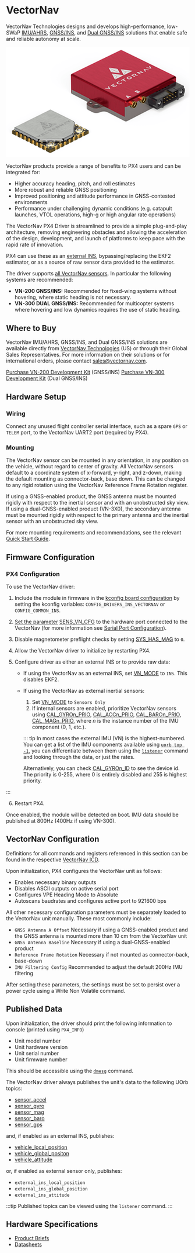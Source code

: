 # VectorNav

VectorNav Technologies designs and develops high-performance, low-SWaP [IMU/AHRS](https://www.vectornav.com/resources/inertial-navigation-primer/theory-of-operation/theory-ahrs), [GNSS/INS](https://www.vectornav.com/resources/inertial-navigation-primer/theory-of-operation/theory-gpsins), and [Dual GNSS/INS](https://www.vectornav.com/resources/inertial-navigation-primer/theory-of-operation/theory-gnsscompass) solutions that enable safe and reliable autonomy at scale.

![VN-300](../../assets/hardware/sensors/inertial/vn-300-smd-rugged.png)

VectorNav products provide a range of benefits to PX4 users and can be integrated for:

- Higher accuracy heading, pitch, and roll estimates
- More robust and reliable GNSS positioning
- Improved positioning and attitude performance in GNSS-contested environments
- Performance under challenging dynamic conditions (e.g. catapult launches, VTOL operations, high-g or high angular rate operations)

The VectorNav PX4 Driver is streamlined to provide a simple plug-and-play architecture, removing engineering obstacles and allowing the acceleration of the design, development, and launch of platforms to keep pace with the rapid rate of innovation.

PX4 can use these as an [external INS](../sensor/inertial_navigation_systems.md), bypassing/replacing the EKF2 estimator, or as a source of raw sensor data provided to the estimator.

The driver supports [all VectorNav sensors](https://www.vectornav.com/store/products).
In particular the following systems are recommended:

- **VN-200 GNSS/INS:** Recommended for fixed-wing systems without hovering, where static heading is not necessary.
- **VN-300 DUAL GNSS/INS:** Recommended for multicopter systems where hovering and low dynamics requires the use of static heading.

## Where to Buy

VectorNav IMU/AHRS, GNSS/INS, and Dual GNSS/INS solutions are available directly from [VectorNav Technologies](https://www.vectornav.com/store/products) (US) or through their Global Sales Representatives. For more information on their solutions or for international orders, please contact sales@vectornav.com.

[Purchase VN-200 Development Kit](https://www.vectornav.com/store/products/gnss-ins/p/vn-200-rugged-development-kit) (GNSS/INS)
[Purchase VN-300 Development Kit](https://www.vectornav.com/store/products/dual-gnss-ins/p/vn-300-rugged-development-kit) (Dual GNSS/INS)

## Hardware Setup

### Wiring

Connect any unused flight controller serial interface, such as a spare `GPS` or `TELEM` port, to the VectorNav UART2 port (required by PX4).

### Mounting

The VectorNav sensor can be mounted in any orientation, in any position on the vehicle, without regard to center of gravity.
All VectorNav sensors default to a coordinate system of x-forward, y-right, and z-down, making the default mounting as connector-back, base down.
This can be changed to any rigid rotation using the VectorNav Reference Frame Rotation register.

If using a GNSS-enabled product, the GNSS antenna must be mounted rigidly with respect to the inertial sensor and with an unobstructed sky view. If using a dual-GNSS-enabled product (VN-3X0), the secondary antenna must be mounted rigidly with respect to the primary antenna and the inertial sensor with an unobstructed sky view.

For more mounting requirements and recommendations, see the relevant [Quick Start Guide](https://www.vectornav.com/resources/quick-start-guides).

## Firmware Configuration

### PX4 Configuration

To use the VectorNav driver:

1. Include the module in firmware in the [kconfig board configuration](../hardware/porting_guide_config.md#px4-board-configuration-kconfig) by setting the kconfig variables: `CONFIG_DRIVERS_INS_VECTORNAV` or `CONFIG_COMMON_INS`.

2. [Set the parameter](../advanced_config/parameters.md) [SENS_VN_CFG](../advanced_config/parameter_reference.md#SENS_VN_CFG) to the hardware port connected to the VectorNav (for more information see [Serial Port Configuration](../peripherals/serial_configuration.md)).

3. Disable magnetometer preflight checks by setting [SYS_HAS_MAG](../advanced_config/parameter_reference.md#SYS_HAS_MAG) to `0`.

4. Allow the VectorNav driver to initialize by restarting PX4.

5. Configure driver as either an external INS or to provide raw data:

   - If using the VectorNav as an external INS, set [VN_MODE](../advanced_config/parameter_reference.md#VN_MODE) to `INS`.
      This disables EKF2.
   - If using the VectorNav as external inertial sensors:

      1. Set [VN_MODE](../advanced_config/parameter_reference.md#VN_MODE) to `Sensors Only`
      2. If internal sensors are enabled, prioritize VectorNav sensors using [CAL_GYROn_PRIO](../advanced_config/parameter_reference.md#CAL_GYRO0_PRIO), [CAL_ACCn_PRIO](../advanced_config/parameter_reference.md#CAL_ACC0_PRIO), [CAL_BAROn_PRIO](../advanced_config/parameter_reference.md#CAL_BARO0_PRIO), [CAL_MAGn_PRIO](../advanced_config/parameter_reference.md#CAL_MAG0_PRIO), where _n_ is the instance number of the IMU component (0, 1, etc.).

      ::: tip
      In most cases the external IMU (VN) is the highest-numbered.
      You can get a list of the IMU components available using [`uorb top -1`](../middleware/uorb.md#uorb-top-command), you can differentiate between them using the [`listener`](../modules/modules_command.md#listener) command and looking through the data, or just the rates.

      Alternatively, you can check [CAL_GYROn_ID](../advanced_config/parameter_reference.md#CAL_GYRO0_ID) to see the device id.
      The priority is 0-255, where 0 is entirely disabled and 255 is highest priority.

:::

6. Restart PX4.

Once enabled, the module will be detected on boot.
IMU data should be published at 800Hz (400Hz if using VN-300).

## VectorNav Configuration

Definitions for all commands and registers referenced in this section can be found in the respective [VectorNav ICD](https://www.vectornav.com/resources/interface-control-documents).

Upon initialization, PX4 configures the VectorNav unit as follows:

- Enables necessary binary outputs
- Disables ASCII outputs on active serial port
- Configures VPE Heading Mode to Absolute
- Autoscans baudrates and configures active port to 921600 bps

All other necessary configuration parameters must be separately loaded to the VectorNav unit manually. These most commonly include:

- `GNSS Antenna A Offset` Necessary if using a GNSS-enabled product and the GNSS antenna is mounted more than 10 cm from the VectorNav unit
- `GNSS Antenna Baseline` Necessary if using a dual-GNSS-enabled product
- `Reference Frame Rotation` Necessary if not mounted as connector-back, base-down
- `IMU Filtering Config` Recommended to adjust the default 200Hz IMU filtering

After setting these parameters, the settings must be set to persist over a power cycle using a Write Non Volatile command.

## Published Data

Upon initialization, the driver should print the following information to console (printed using `PX4_INFO`)

- Unit model number
- Unit hardware version
- Unit serial number
- Unit firmware number

This should be accessible using the [`dmesg`](../modules/modules_system.md#dmesg) command.

The VectorNav driver always publishes the unit's data to the following UOrb topics:

- [sensor_accel](../msg_docs/SensorAccel.md)
- [sensor_gyro](../msg_docs/SensorGyro.md)
- [sensor_mag](../msg_docs/SensorMag.md)
- [sensor_baro](../msg_docs/SensorBaro.md)
- [sensor_gps](../msg_docs/SensorGps.md)

and, if enabled as an external INS, publishes:

- [vehicle_local_position](../msg_docs/VehicleLocalPosition.md)
- [vehicle_global_positon](../msg_docs/VehicleGlobalPosition.md)
- [vehicle_attitude](../msg_docs/VehicleAttitude.md)

or, if enabled as external sensor only, publishes:

- `external_ins_local_position`
- `external_ins_global_position`
- `external_ins_attitude`

:::tip
Published topics can be viewed using the `listener` command.
:::

## Hardware Specifications

- [Product Briefs](https://www.vectornav.com/resources/product-briefs)
- [Datasheets](https://www.vectornav.com/resources/datasheets)
